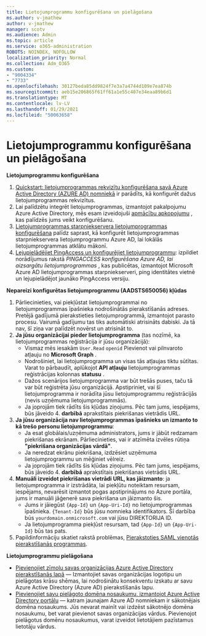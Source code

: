 ```yaml
---
title: Lietojumprogrammu konfigurēšana un pielāgošana
ms.author: v-jmathew
author: v-jmathew
manager: scotv
ms.audience: Admin
ms.topic: article
ms.service: o365-administration
ROBOTS: NOINDEX, NOFOLLOW
localization_priority: Normal
ms.collection: Adm_O365
ms.custom:
- "9004334"
- "7733"
ms.openlocfilehash: 30127beda85dd9824f7e3a7a4744d109e7ea874b
ms.sourcegitcommit: aeb15e206865f61ff61a1e55c407e34eaa89b6d1
ms.translationtype: MT
ms.contentlocale: lv-LV
ms.lasthandoff: 01/29/2021
ms.locfileid: "50063658"
---
```

# <a name="configure-and-customize-applications"></a>Lietojumprogrammu konfigurēšana un pielāgošana

**Lietojumprogrammu konfigurēšana**

1. [Quickstart: lietojumprogrammas rekvizītu konfigurēšana savā Azure Active Directory (AZURE AD) nomniekā](https://docs.microsoft.com/azure/active-directory/manage-apps/add-application-portal-configure) ir parādīts, kā konfigurēt dažus lietojumprogrammas rekvizītus.
2. Lai palīdzētu integrēt lietojumprogrammas, izmantojot pakalpojumu Azure Active Directory, mēs esam izveidojuši [apmācību apkopojumu](https://docs.microsoft.com/azure/active-directory/saas-apps/tutorial-list) , kas palīdzēs jums veikt konfigurēšanu.
3. [Lietojumprogrammas starpniekservera lietojumprogrammas konfigurēšana](https://docs.microsoft.com/azure/active-directory/manage-apps/application-proxy-config-how-to) palīdz saprast, kā konfigurēt lietojumprogrammas starpniekservera lietojumprogrammu Azure AD, lai lokālās lietojumprogrammas atklātu mākonī.
4. [Lejupielādējiet PingAccess un konfigurējiet lietojumprogrammu](https://docs.microsoft.com/azure/active-directory/manage-apps/application-proxy-ping-access-publishing-guide#download-pingaccess-and-configure-your-application): izpildiet norādījumus rakstā *PINGACCESS konfigurēšana Azure AD, lai aizsargātu lietojumprogrammas* , kas publicētas, izmantojot Microsoft Azure AD lietojumprogrammas starpniekserveri, ping identitātes vietnē un lejupielādējot jaunāko PingAccess versiju.

**Nepareizi konfigurētas lietojumprogrammu (AADSTS650056) kļūdas**

1. Pārliecinieties, vai piekļūstat lietojumprogrammai no lietojumprogrammas īpašnieka nodrošinātās pierakstīšanās adreses. Pretējā gadījumā pierakstieties lietojumprogrammā, izmantojot parasto procesu. Vairumā gadījumu tas tiks automātiski atrisināts dabiski. Ja tā nav, šī ziņa var palīdzēt novērst un atrisināt to.
2. **Ja jūsu organizācijai pieder lietojumprogramma** (tas nozīmē, ka lietojumprogrammas reģistrācija ir jūsu organizācijā):
    - Vismaz mēs iesakām `User.Read` `openid` Pievienot vai pilnvaroto atļauju no **Microsoft Graph** .
    - Nodrošiniet, lai lietojumprogramma un visas tās atļaujas tiktu sūtītas. Varat to pārbaudīt, aplūkojot **API atļauju** lietojumprogrammas reģistrācijas kolonnas **statusu** .
    - Dažos scenārijos lietojumprogramma var būt trešās puses, taču tā var būt reģistrēta jūsu organizācijā. Apstipriniet, vai šī lietojumprogramma ir norādīta jūsu lietojumprogrammu reģistrācijās (nevis uzņēmuma lietojumprogrammās).
    - Ja joprojām tiek rādīts šis kļūdas ziņojums. Pēc tam jums, iespējams, būs jāveido 4. **darbībā** aprakstītais piekrišanas vietrādis URL.
3. **Ja jūsu organizācija nav lietojumprogrammas īpašnieks un izmanto to kā trešo personu lietojumprogrammu**:
    - Ja esat globālais/uzņēmuma administrators, jums ir jābūt redzamam piekrišanas ekrānam. Pārliecinieties, vai ir atzīmēta izvēles rūtiņa **"piekrišana organizācijas vārdā"**.
    - Ja neredzat ekrānu piekrišana, izdzēsiet uzņēmuma lietojumprogrammu un mēģiniet vēlreiz.
    - Ja joprojām tiek rādīts šis kļūdas ziņojums. Pēc tam jums, iespējams, būs jāveido 4. **darbībā** aprakstītais piekrišanas vietrādis URL.
4. **Manuāli izveidot piekrišanas vietrādi URL, kas jāizmanto**: ja lietojumprogramma ir izstrādāta, lai piekļūtu noteiktam resursam, iespējams, nevarēsit izmantot pogas apstiprinājums no Azure portāla, jums ir manuāli jāģenerē sava piekrišana un jāizmanto šis.
    - Jums ir jāiegūst `{App-Id}` un `{App-Uri-Id}` no lietojumprogrammas īpašnieka. `{Tenant-Id}` būs jūsu nomnieka identifikators. Šī darbība būs `yourdomain.onmicrosoft.com` vai jūsu DIREKTORIJA ID.
    - Ja lietojumprogramma piekļūst resursam, tad `{App-Id}` un `{App-Uri-Id}` būs tas pats.
5. Papildinformāciju skatiet rakstā problēmas, [Pierakstoties SAML vienotās pierakstīšanās programmas](https://docs.microsoft.com/azure/active-directory/manage-apps/application-sign-in-problem-federated-sso-gallery#misconfigured-application).

**Lietojumprogrammu pielāgošana**

- [Pievienojiet zīmolu savas organizācijas Azure Active Directory pierakstīšanās lapā](https://docs.microsoft.com/azure/active-directory/fundamentals/customize-branding) — Izmantojiet savas organizācijas logotipu un pielāgotas krāsu shēmas, lai nodrošinātu konsekventu izskatu ar savu Azure Active Directory (Azure AD) pierakstīšanās lapu.
- [Pievienojiet savu pielāgoto domēna nosaukumu, izmantojot Azure Active Directory portālu](https://docs.microsoft.com/azure/active-directory/fundamentals/add-custom-domain) — katram jaunajam Azure AD nomniekam ir sākotnējais domēna nosaukums. Jūs nevarat mainīt vai izdzēst sākotnējo domēna nosaukumu, bet varat pievienot savas organizācijas vārdus. Pievienojot pielāgotus domēnu nosaukumus, varat izveidot lietotājiem pazīstamus lietotāju vārdus.
